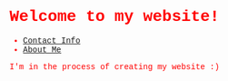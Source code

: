 <!-- make all of the font retro red color-->
<style>
  body {
    font-family: 'Courier New', Courier, monospace;
    color: red;
  }
</style>

# Welcome to my website!

- [Contact Info](./contact.html)
- [About Me](./aboutme.html)

I'm in the process of creating my website :)

<!-- make the background a gif of stars-->
<style>
  body {
    background-image: url('matrix2.gif');
  }
</style>